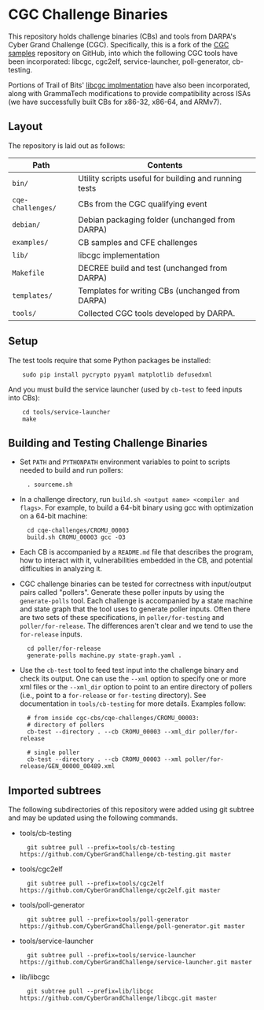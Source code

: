 # CGC Challenge Binaries

This repository holds challenge binaries (CBs) and tools from DARPA's
Cyber Grand Challenge (CGC).  Specifically, this is a fork of the
[CGC samples](https://github.com/CyberGrandChallenge/samples/)
repository on GitHub, into which the following CGC tools have been
incorporated: libcgc, cgc2elf, service-launcher, poll-generator,
cb-testing. 

Portions of Trail of Bits' [libcgc implmentation](https://github.com/trailofbits/cb-multios/tree/master/include) have also been incorporated,
along with GrammaTech modifications to provide compatibility across ISAs
(we have successfully built CBs for x86-32, x86-64, and ARMv7).

## Layout

The repository is laid out as follows:

| Path              | Contents                                                        |
|-------------------|-----------------------------------------------------------------|
| `bin/`            | Utility scripts useful for building and running tests           |
| `cqe-challenges/` | CBs from the CGC qualifying event                               |
| `debian/`         | Debian packaging folder (unchanged from DARPA)                  |
| `examples/`       | CB samples and CFE challenges                                   |
| `lib/`            | libcgc implementation                                           |
| `Makefile`        | DECREE build and test (unchanged from DARPA)                    |
| `templates/`      | Templates for writing CBs (unchanged from DARPA)                |
| `tools/`          | Collected CGC tools developed by DARPA.                         |

## Setup

The test tools require that some Python packages be installed:

        sudo pip install pycrypto pyyaml matplotlib defusedxml

And you must build the service launcher (used by `cb-test` to feed inputs into CBs):

        cd tools/service-launcher
        make

## Building and Testing Challenge Binaries

- Set `PATH` and `PYTHONPATH` environment variables to point to scripts needed 
  to build and run pollers:

        . sourceme.sh

- In a challenge directory, run `build.sh <output name> <compiler and flags>`. 
  For example, to build a 64-bit binary using gcc with optimization on a 64-bit machine:

        cd cqe-challenges/CROMU_00003
        build.sh CROMU_00003 gcc -O3

- Each CB is accompanied by a `README.md` file that describes the program, how
  to interact with it, vulnerabilities embedded in the CB, and potential 
  difficulties in analyzing it.

- CGC challenge binaries can be tested for correctness with input/output pairs
  called "pollers". Generate these poller inputs by using the `generate-polls`
  tool. Each challenge is accompanied by a state machine and state graph
  that the tool uses to generate poller inputs. Often there are two sets of
  these specifications, in `poller/for-testing` and `poller/for-release`. The
  differences aren't clear and we tend to use the `for-release` inputs.

        cd poller/for-release
        generate-polls machine.py state-graph.yaml .

- Use the `cb-test` tool to feed test input into the challenge binary and check
  its output. One can use the `--xml` option to specify one or more xml files
  or the `--xml_dir` option to point to an entire directory of pollers (i.e., 
  point to a `for-release` or `for-testing` directory). See documentation in
  `tools/cb-testing` for more details. Examples follow:

        # from inside cgc-cbs/cqe-challenges/CROMU_00003:
        # directory of pollers
        cb-test --directory . --cb CROMU_00003 --xml_dir poller/for-release

        # single poller
        cb-test --directory . --cb CROMU_00003 --xml poller/for-release/GEN_00000_00489.xml

## Imported subtrees

The following subdirectories of this repository were added using git
subtree and may be updated using the following commands.

- tools/cb-testing

        git subtree pull --prefix=tools/cb-testing https://github.com/CyberGrandChallenge/cb-testing.git master

- tools/cgc2elf

        git subtree pull --prefix=tools/cgc2elf https://github.com/CyberGrandChallenge/cgc2elf.git master

- tools/poll-generator

        git subtree pull --prefix=tools/poll-generator https://github.com/CyberGrandChallenge/poll-generator.git master

- tools/service-launcher

        git subtree pull --prefix=tools/service-launcher https://github.com/CyberGrandChallenge/service-launcher.git master

- lib/libcgc

        git subtree pull --prefix=lib/libcgc https://github.com/CyberGrandChallenge/libcgc.git master
